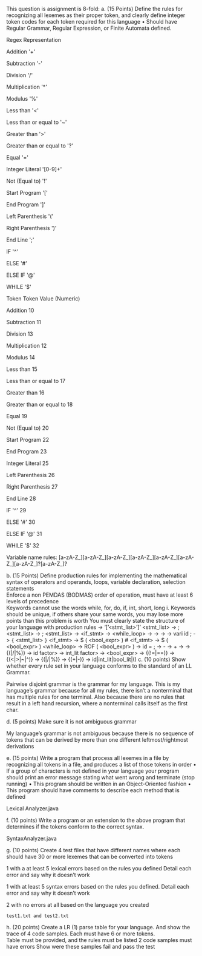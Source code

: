 This question is assignment is 8-fold:
a. (15 Points) Define the rules for recognizing all lexemes as their proper token, and clearly define integer token codes for each token required for this language 
• Should have Regular Grammar, Regular Expression, or Finite Automata defined.

Regex Representation


Addition '+'

Subtraction '-'

Division '/'

Multiplication '*'

Modulus '%'

Less than '<'

Less than or equal to '~' 

Greater than '>'

Greater than or equal to '?'

Equal '='

Integer Literal '[0-9]+'

Not (Equal to) '!'

Start Program '['

End Program ']'

Left Parenthesis '('

Right Parenthesis ')'

End Line ';'

IF '^'

ELSE '#'

ELSE IF '@'

WHILE '$'


Token Token Value (Numeric)

Addition 10

Subtraction 11

Division 13

Multiplication 12

Modulus 14

Less than 15

Less than or equal to 17

Greater than 16

Greater than or equal to 18

Equal 19

Not (Equal to) 20

Start Program 22

End Program 23

Integer Literal 25

Left Parenthesis 26

Right Parenthesis 27

End Line 28

IF '^' 29

ELSE '#' 30

ELSE IF '@' 31

WHILE '$' 32

Variable name rules: 
[a-zA-Z_][a-zA-Z_][a-zA-Z_][a-zA-Z_][a-zA-Z_][a-zA-Z_][a-zA-Z_]?[a-zA-Z_]?


b. (15 Points) Define production rules for implementing the mathematical syntax of operators and operands, loops, variable declaration, selection statements					
Enforce a non PEMDAS (BODMAS) order of operation, must have at least 6 levels of precedence				
Keywords cannot use the words while, for, do, if, int, short, long
 i. Keywords should be unique, if others share your same words, you may lose more points than this problem is worth
You must clearly state the structure of your language with production rules
<program> -> ‘[’<stmt_list>’]’ 
<stmt_list> -> <stmt> ; 
<stmt_list> -> <stmt> ; <stmt_list>
<stmt> -> <if_stmt> 
<stmt> -> <while_loop>
<stmt> -> <assignment> 
<stmt> -> <block> 
<stmt> -> <declare> 
<declare> -> vari id ; 
<block> -> `{` <stmt_list> `}` 
<if_stmt> -> $ ( <bool_expr> ) <stmt> # <stmt> 
<if_stmt> -> $ ( <bool_expr> ) <stmt> 
<while_loop> -> ROF ( <bool_expr> ) <stmt> 
<assignment> -> id = <expr> ; 
<expr> -> <expr> - <term> 
<expr> -> <expr> + <term> 
<expr> -> <term> 
<term> -> <factor> {(|/|%)} <factor> 
<factor> -> id
factor> -> int_lit
factor> -> <expr> 
<bool_expr> -> <rel> {(!=|==)} <rel> 
<rel> -> <bex> {(<|>|~|^)} <bex> 
<bex> -> <bterm> {(|/|%)} <bterm> 
<bterm> -> <bfactor> {(+|-)} <bfactor> 
<bfactor> -> id|int_lit|bool_lit|(<bex>)
c. (10 points) Show whether every rule set in your language conforms to the standard of an LL Grammar.	

Pairwise disjoint grammar is the grammar for my language. This is my language’s grammar because for all my rules, there isn’t a nonterminal that has multiple rules for one terminal. Also because there are no rules that result in a left hand recursion, where a nonterminal calls itself as the first char.

d. (5 points) Make sure it is not ambiguous grammar

My language’s grammar is not ambiguous because there is no sequence of tokens that can be derived by more than one different leftmost/rightmost derivations					

e. (15 points) Write a program that process all lexemes in a file by recognizing all tokens in a file, and produces a list of those tokens in order
 • If a group of characters is not defined in your language your program should print an error message stating what went wrong and terminate (stop running)
 • This program should be written in an Object-Oriented fashion
 • This program should have comments to describe each method that is defined

Lexical Analyzer.java
 						
f. (10 points) Write a program or an extension to the above program that determines if the tokens conform to the correct syntax. 

SyntaxAnalyzer.java
 						
g. (10 points) Create 4 test files that have different names where each should have 30 or more lexemes that can be converted into tokens

1 with a at least 5 lexical errors based on the rules you defined
Detail each error and say why it doesn’t work

1 with at least 5 syntax errors based on the rules you defined.
Detail each error and say why it doesn’t work

2 with no errors at all based on the language you created
	
	test1.txt and test2.txt




h. (20 points) Create a LR (1) parse table for your language. And show the trace of 4 code samples. Each must have 6 or more tokens.				
Table must be provided, and the rules must be listed
2 code samples must have errors
Show were these samples fail and pass the test 




